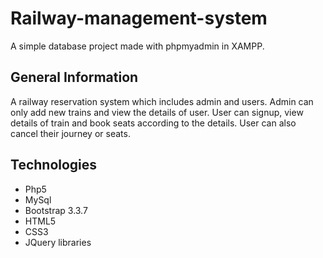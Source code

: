 # Railway-management-system
A simple database project made with phpmyadmin in XAMPP.

## General Information
A railway reservation system which includes admin and users. Admin can only add new trains and view the details of user. User can signup, view details of train and book seats according to the details. User can also cancel their journey or seats.

## Technologies
* Php5
* MySql
* Bootstrap 3.3.7
* HTML5
* CSS3
* JQuery libraries
